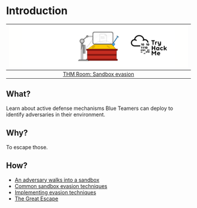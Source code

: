 # Introduction

| ![Sandbox evasion](../../_static/images/thm-sandbox.png) |
|:--:|
| [THM Room: Sandbox evasion](https://tryhackme.com/room/sandboxevasion) |

## What?

Learn about active defense mechanisms Blue Teamers can deploy to identify adversaries in their environment.

## Why?

To escape those.

## How?

* [An adversary walks into a sandbox](bar.md)
* [Common sandbox evasion techniques](techniques.md)
* [Implementing evasion techniques](implementation.md)
* [The Great Escape](challenge.md)

